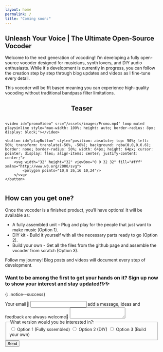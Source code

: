 ```yaml
---
layout: home
permalink: /
title: "Coming soon:"
---
```


## Unleash Your Voice | The Ultimate Open-Source Vocoder

Welcome to the next generation of vocoding!
I’m developing a fully open-source vocoder designed for musicians, synth lovers, and DIY audio enthusiasts. 
While it's development is currently in progress, you can follow the creation step by step through blog updates and videos as I fine-tune every detail.

This vocoder will be fft based meaning you can experience high-quality vocoding without traditional bandpass filter limitations.

<div align="center">

<h2>Teaser</h2>

</div>
<div style="position: relative; display: inline-block; max-width: 100%;">

    <video id="promoVideo" src="/assets/images/Promo.mp4" loop muted playsinline style="max-width: 100%; height: auto; border-radius: 8px; display: block;"></video>

    <button id="playButton" style="position: absolute; top: 50%; left: 50%; transform: translate(-50%, -50%); background: rgba(0,0,0,0.6); border: none; border-radius: 50%; width: 64px; height: 64px; cursor: pointer; display: flex; align-items: center; justify-content: center;">
        <svg width="32" height="32" viewBox="0 0 32 32" fill="#fff" xmlns="http://www.w3.org/2000/svg">
            <polygon points="10,8 26,16 10,24"/>
        </svg>
    </button>

</div>

<script>
    const video = document.getElementById('promoVideo');
    const playButton = document.getElementById('playButton');

    playButton.addEventListener('click', function() {
        video.play();
        playButton.style.display = 'none';
        video.muted = false;
    });

    // Add click to pause after video plays
    video.addEventListener('click', function() {
        if (!video.paused) {
            video.pause();
            playButton.style.display = '';
        }
    });
    video.addEventListener('play', function() {
        playButton.style.display = 'none';
    });
</script>

## How can you get one?
Once the vocoder is a finished product, you’ll have options! 
It will be available as:
- A fully assembled unit – Plug and play for the people that just want to make music (Option 1).
- DIY kit - Build it yourself with all the necessary parts ready to go (Option 2).
- Build your own - Get all the files from the github page and assemble the vocoder from scratch (Option 3).

Follow my journey! Blog posts and videos will document every step of development.

### Want to be among the first to get your hands on it? Sign up now to show your interest and stay updated!✨✨
{: .notice--success}

<form
    action="https://formspree.io/f/mqaplove"
    method="POST"
>
    <label>
        Your email📨
        <input type="email" name="email">
    </label>
    <label>
        add a message, ideas and feedback are always welcome🙂
        <textarea name="message"></textarea>
    </label>
    <fieldset>
        <legend>What version would you be interested in?:</legend>
        <label>
            <input type="radio" name="option" value="option 1 (Full)"> Option 1 (Fully sssembled)
        </label>
        <label>
            <input type="radio" name="option" value="option 2 (DIY)"> Option 2 (DIY)
        </label>
        <label>
            <input type="radio" name="option" value="option 3 (FREE)"> Option 3 (Build your own)
        </label>
    </fieldset>
    <button type="submit">Send</button>
</form>
